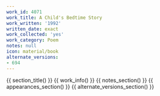 ```yaml
---
work_id: 4071
work_title: A Child's Bedtime Story
work_written: '1992'
written_date: exact
work_collected: 'yes'
work_category: Poem
notes: null
icon: material/book
alternate_versions:
- 694
---
```


{{ section_title() }}
{{ work_info() }}
{{ notes_section() }}
{{ appearances_section() }}
{{ alternate_versions_section() }}